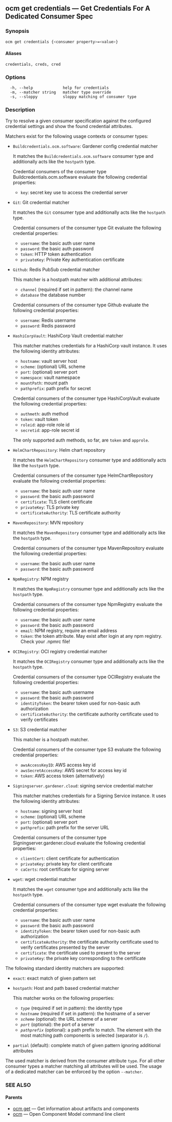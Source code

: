 ## ocm get credentials &mdash; Get Credentials For A Dedicated Consumer Spec

### Synopsis

```bash
ocm get credentials {<consumer property>=<value>}
```

#### Aliases

```text
credentials, creds, cred
```

### Options

```text
  -h, --help             help for credentials
  -m, --matcher string   matcher type override
  -s, --sloppy           sloppy matching of consumer type
```

### Description

Try to resolve a given consumer specification against the configured credential
settings and show the found credential attributes.

Matchers exist for the following usage contexts or consumer types:
  - <code>Buildcredentials.ocm.software</code>: Gardener config credential matcher

    It matches the <code>Buildcredentials.ocm.software</code> consumer type and additionally acts like
    the <code>hostpath</code> type.

    Credential consumers of the consumer type Buildcredentials.ocm.software evaluate the following credential properties:

      - <code>key</code>: secret key use to access the credential server


  - <code>Git</code>: Git credential matcher

    It matches the <code>Git</code> consumer type and additionally acts like
    the <code>hostpath</code> type.

    Credential consumers of the consumer type Git evaluate the following credential properties:

      - <code>username</code>: the basic auth user name
      - <code>password</code>: the basic auth password
      - <code>token</code>: HTTP token authentication
      - <code>privateKey</code>: Private Key authentication certificate


  - <code>Github</code>: Redis PubSub credential matcher

    This matcher is a hostpath matcher with additional attributes:

    - *<code>channel</code>* (required if set in pattern): the channel name
    - *<code>database</code>* the database number


    Credential consumers of the consumer type Github evaluate the following credential properties:

      - <code>username</code>: Redis username
      - <code>password</code>: Redis password


  - <code>HashiCorpVault</code>: HashiCorp Vault credential matcher

    This matcher matches credentials for a HashiCorp vault instance.
    It uses the following identity attributes:
      - <code>hostname</code>: vault server host
      - <code>scheme</code>: (optional) URL scheme
      - <code>port</code>: (optional) server port
      - <code>namespace</code>: vault namespace
      - <code>mountPath</code>: mount path
      - <code>pathprefix</code>: path prefix for secret


    Credential consumers of the consumer type HashiCorpVault evaluate the following credential properties:

      - <code>authmeth</code>: auth method
      - <code>token</code>: vault token
      - <code>roleid</code>: app-role role id
      - <code>secretid</code>: app-role secret id

    The only supported auth methods, so far, are <code>token</code> and <code>approle</code>.


  - <code>HelmChartRepository</code>: Helm chart repository

    It matches the <code>HelmChartRepository</code> consumer type and additionally acts like
    the <code>hostpath</code> type.

    Credential consumers of the consumer type HelmChartRepository evaluate the following credential properties:

      - <code>username</code>: the basic auth user name
      - <code>password</code>: the basic auth password
      - <code>certificate</code>: TLS client certificate
      - <code>privateKey</code>: TLS private key
      - <code>certificateAuthority</code>: TLS certificate authority


  - <code>MavenRepository</code>: MVN repository

    It matches the <code>MavenRepository</code> consumer type and additionally acts like
    the <code>hostpath</code> type.

    Credential consumers of the consumer type MavenRepository evaluate the following credential properties:

      - <code>username</code>: the basic auth user name
      - <code>password</code>: the basic auth password


  - <code>NpmRegistry</code>: NPM registry

    It matches the <code>NpmRegistry</code> consumer type and additionally acts like
    the <code>hostpath</code> type.

    Credential consumers of the consumer type NpmRegistry evaluate the following credential properties:

      - <code>username</code>: the basic auth user name
      - <code>password</code>: the basic auth password
      - <code>email</code>: NPM registry, require an email address
      - <code>token</code>: the token attribute. May exist after login at any npm registry. Check your .npmrc file!


  - <code>OCIRegistry</code>: OCI registry credential matcher

    It matches the <code>OCIRegistry</code> consumer type and additionally acts like
    the <code>hostpath</code> type.

    Credential consumers of the consumer type OCIRegistry evaluate the following credential properties:

      - <code>username</code>: the basic auth username
      - <code>password</code>: the basic auth password
      - <code>identityToken</code>: the bearer token used for non-basic auth authorization
      - <code>certificateAuthority</code>: the certificate authority certificate used to verify certificates


  - <code>S3</code>: S3 credential matcher

    This matcher is a hostpath matcher.

    Credential consumers of the consumer type S3 evaluate the following credential properties:

      - <code>awsAccessKeyID</code>: AWS access key id
      - <code>awsSecretAccessKey</code>: AWS secret for access key id
      - <code>token</code>: AWS access token (alternatively)


  - <code>Signingserver.gardener.cloud</code>: signing service credential matcher

    This matcher matches credentials for a Signing Service instance.
    It uses the following identity attributes:
      - <code>hostname</code>: signing server host
      - <code>scheme</code>: (optional) URL scheme
      - <code>port</code>: (optional) server port
      - <code>pathprefix</code>: path prefix for the server URL


    Credential consumers of the consumer type Signingserver.gardener.cloud evaluate the following credential properties:

      - <code>clientCert</code>: client certificate for authentication
      - <code>privateKey</code>: private key for client certificate
      - <code>caCerts</code>: root certificate for signing server


  - <code>wget</code>: wget credential matcher

    It matches the <code>wget</code> consumer type and additionally acts like
    the <code>hostpath</code> type.

    Credential consumers of the consumer type wget evaluate the following credential properties:

      - <code>username</code>: the basic auth user name
      - <code>password</code>: the basic auth password
      - <code>identityToken</code>: the bearer token used for non-basic auth authorization
      - <code>certificateAuthority</code>: the certificate authority certificate used to verify certificates presented by the server
      - <code>certificate</code>: the certificate used to present to the server
      - <code>privateKey</code>: the private key corresponding to the certificate



The following standard identity matchers are supported:
  - <code>exact</code>: exact match of given pattern set
  - <code>hostpath</code>: Host and path based credential matcher

    This matcher works on the following properties:

    - *<code>type</code>* (required if set in pattern): the identity type
    - *<code>hostname</code>* (required if set in pattern): the hostname of a server
    - *<code>scheme</code>* (optional): the URL scheme of a server
    - *<code>port</code>* (optional): the port of a server
    - *<code>pathprefix</code>* (optional): a path prefix to match. The
      element with the most matching path components is selected (separator is <code>/</code>).


  - <code>partial</code> (default): complete match of given pattern ignoring additional attributes

The used matcher is derived from the consumer attribute <code>type</code>.
For all other consumer types a matcher matching all attributes will be used.
The usage of a dedicated matcher can be enforced by the option <code>--matcher</code>.

### SEE ALSO

#### Parents

* [ocm get](ocm_get.md)	 &mdash; Get information about artifacts and components
* [ocm](ocm.md)	 &mdash; Open Component Model command line client

